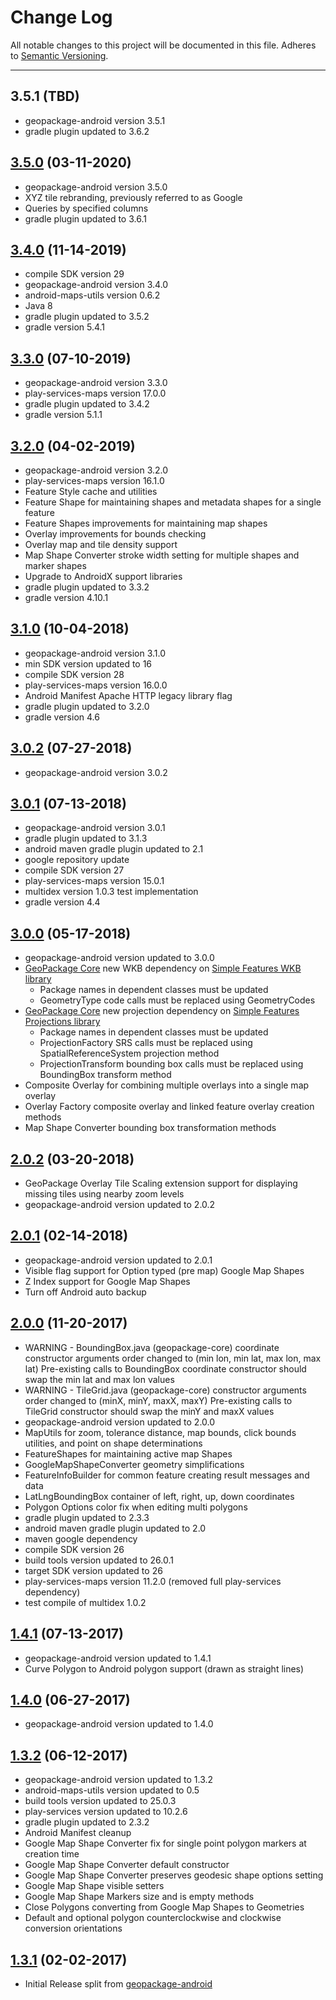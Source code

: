 # Change Log
All notable changes to this project will be documented in this file.
Adheres to [Semantic Versioning](http://semver.org/).

---

## 3.5.1 (TBD)

* geopackage-android version 3.5.1
* gradle plugin updated to 3.6.2

## [3.5.0](https://github.com/ngageoint/geopackage-android-map/releases/tag/3.5.0) (03-11-2020)

* geopackage-android version 3.5.0
* XYZ tile rebranding, previously referred to as Google
* Queries by specified columns
* gradle plugin updated to 3.6.1

## [3.4.0](https://github.com/ngageoint/geopackage-android-map/releases/tag/3.4.0) (11-14-2019)

* compile SDK version 29
* geopackage-android version 3.4.0
* android-maps-utils version 0.6.2
* Java 8
* gradle plugin updated to 3.5.2
* gradle version 5.4.1

## [3.3.0](https://github.com/ngageoint/geopackage-android-map/releases/tag/3.3.0) (07-10-2019)

* geopackage-android version 3.3.0
* play-services-maps version 17.0.0
* gradle plugin updated to 3.4.2
* gradle version 5.1.1

## [3.2.0](https://github.com/ngageoint/geopackage-android-map/releases/tag/3.2.0) (04-02-2019)

* geopackage-android version 3.2.0
* play-services-maps version 16.1.0
* Feature Style cache and utilities
* Feature Shape for maintaining shapes and metadata shapes for a single feature
* Feature Shapes improvements for maintaining map shapes
* Overlay improvements for bounds checking
* Overlay map and tile density support
* Map Shape Converter stroke width setting for multiple shapes and marker shapes
* Upgrade to AndroidX support libraries
* gradle plugin updated to 3.3.2
* gradle version 4.10.1

## [3.1.0](https://github.com/ngageoint/geopackage-android-map/releases/tag/3.1.0) (10-04-2018)

* geopackage-android version 3.1.0
* min SDK version updated to 16
* compile SDK version 28
* play-services-maps version 16.0.0
* Android Manifest Apache HTTP legacy library flag
* gradle plugin updated to 3.2.0
* gradle version 4.6

## [3.0.2](https://github.com/ngageoint/geopackage-android-map/releases/tag/3.0.2) (07-27-2018)

* geopackage-android version 3.0.2

## [3.0.1](https://github.com/ngageoint/geopackage-android-map/releases/tag/3.0.1) (07-13-2018)

* geopackage-android version 3.0.1
* gradle plugin updated to 3.1.3
* android maven gradle plugin updated to 2.1
* google repository update
* compile SDK version 27
* play-services-maps version 15.0.1
* multidex version 1.0.3 test implementation
* gradle version 4.4

## [3.0.0](https://github.com/ngageoint/geopackage-android-map/releases/tag/3.0.0) (05-17-2018)

* geopackage-android version updated to 3.0.0
* [GeoPackage Core](https://github.com/ngageoint/geopackage-core-java) new WKB dependency on [Simple Features WKB library](https://github.com/ngageoint/simple-features-wkb-java)
  * Package names in dependent classes must be updated
  * GeometryType code calls must be replaced using GeometryCodes
* [GeoPackage Core](https://github.com/ngageoint/geopackage-core-java) new projection dependency on [Simple Features Projections library](https://github.com/ngageoint/simple-features-proj-java)
  * Package names in dependent classes must be updated
  * ProjectionFactory SRS calls must be replaced using SpatialReferenceSystem projection method
  * ProjectionTransform bounding box calls must be replaced using BoundingBox transform method
* Composite Overlay for combining multiple overlays into a single map overlay
* Overlay Factory composite overlay and linked feature overlay creation methods
* Map Shape Converter bounding box transformation methods

## [2.0.2](https://github.com/ngageoint/geopackage-android-map/releases/tag/2.0.2) (03-20-2018)

* GeoPackage Overlay Tile Scaling extension support for displaying missing tiles using nearby zoom levels
* geopackage-android version updated to 2.0.2

## [2.0.1](https://github.com/ngageoint/geopackage-android-map/releases/tag/2.0.1) (02-14-2018)

* geopackage-android version updated to 2.0.1
* Visible flag support for Option typed (pre map) Google Map Shapes
* Z Index support for Google Map Shapes
* Turn off Android auto backup

## [2.0.0](https://github.com/ngageoint/geopackage-android-map/releases/tag/2.0.0) (11-20-2017)

* WARNING - BoundingBox.java (geopackage-core) coordinate constructor arguments order changed to (min lon, min lat, max lon, max lat)
  Pre-existing calls to BoundingBox coordinate constructor should swap the min lat and max lon values
* WARNING - TileGrid.java (geopackage-core) constructor arguments order changed to (minX, minY, maxX, maxY)
  Pre-existing calls to TileGrid constructor should swap the minY and maxX values
* geopackage-android version updated to 2.0.0
* MapUtils for zoom, tolerance distance, map bounds, click bounds utilities, and point on shape determinations
* FeatureShapes for maintaining active map Shapes
* GoogleMapShapeConverter geometry simplifications
* FeatureInfoBuilder for common feature creating result messages and data
* LatLngBoundingBox container of left, right, up, down coordinates
* Polygon Options color fix when editing multi polygons
* gradle plugin updated to 2.3.3
* android maven gradle plugin updated to 2.0
* maven google dependency
* compile SDK version 26
* build tools version updated to 26.0.1
* target SDK version updated to 26
* play-services-maps version 11.2.0 (removed full play-services dependency)
* test compile of multidex 1.0.2

## [1.4.1](https://github.com/ngageoint/geopackage-android-map/releases/tag/1.4.1) (07-13-2017)

* geopackage-android version updated to 1.4.1
* Curve Polygon to Android polygon support (drawn as straight lines)

## [1.4.0](https://github.com/ngageoint/geopackage-android-map/releases/tag/1.4.0) (06-27-2017)

* geopackage-android version updated to 1.4.0

## [1.3.2](https://github.com/ngageoint/geopackage-android-map/releases/tag/1.3.2) (06-12-2017)

* geopackage-android version updated to 1.3.2
* android-maps-utils version updated to 0.5
* build tools version updated to 25.0.3
* play-services version updated to 10.2.6
* gradle plugin updated to 2.3.2
* Android Manifest cleanup
* Google Map Shape Converter fix for single point polygon markers at creation time
* Google Map Shape Converter default constructor
* Google Map Shape Converter preserves geodesic shape options setting
* Google Map Shape visible setters
* Google Map Shape Markers size and is empty methods
* Close Polygons converting from Google Map Shapes to Geometries
* Default and optional polygon counterclockwise and clockwise conversion orientations

## [1.3.1](https://github.com/ngageoint/geopackage-android-map/releases/tag/1.3.1) (02-02-2017)

* Initial Release split from [geopackage-android](https://github.com/ngageoint/geopackage-android)
